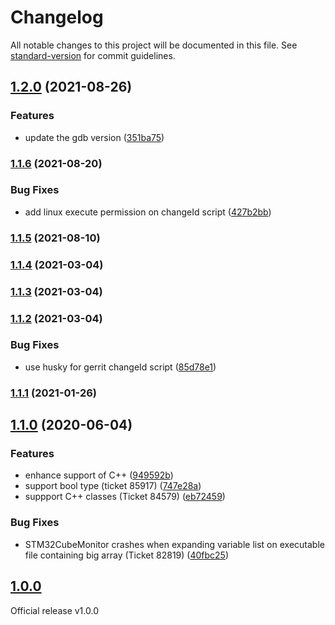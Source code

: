 # Changelog

All notable changes to this project will be documented in this file. See [standard-version](https://github.com/conventional-changelog/standard-version) for commit guidelines.

## [1.2.0](https://codex.cro.st.com/cubemonitor/node-elfparser/compare/v1.1.6...v1.2.0) (2021-08-26)


### Features

* update the gdb version ([351ba75](https://codex.cro.st.com/cubemonitor/node-elfparser/commit/351ba751838636d656486cabd58ac91db6784c00))

### [1.1.6](https://codex.cro.st.com/cubemonitor/node-elfparser/compare/v1.1.5...v1.1.6) (2021-08-20)


### Bug Fixes

* add linux execute permission on changeId script ([427b2bb](https://codex.cro.st.com/cubemonitor/node-elfparser/commit/427b2bbec1e8236233036e65153f6ab92774c801))

### [1.1.5](https://codex.cro.st.com/cubemonitor/node-elfparser/compare/v1.1.4...v1.1.5) (2021-08-10)

### [1.1.4](http://codex.cro.st.com/cubemonitor/node-elfparser/compare/v1.1.3...v1.1.4) (2021-03-04)

### [1.1.3](http://codex.cro.st.com/cubemonitor/node-elfparser/compare/v1.1.2...v1.1.3) (2021-03-04)

### [1.1.2](http://codex.cro.st.com/cubemonitor/node-elfparser/compare/v1.1.0...v1.1.2) (2021-03-04)


### Bug Fixes

* use husky for gerrit changeId script ([85d78e1](http://codex.cro.st.com/cubemonitor/node-elfparser/commit/85d78e13b1f3d0409bd4ff17ad58f90eb38befdb))

### [1.1.1](http://codex.cro.st.com/cubemonitor/node-elfparser/compare/v1.1.0...v1.1.1) (2021-01-26)

## [1.1.0](http://codex.cro.st.com/cubemonitor/node-elfparser/compare/v1.0.0...v1.1.0) (2020-06-04)


### Features

* enhance support of C++ ([949592b](http://codex.cro.st.com/cubemonitor/node-elfparser/commit/949592b0384d2c2be99f436709ac6a93e6a95950))
* support bool type (ticket 85917) ([747e28a](http://codex.cro.st.com/cubemonitor/node-elfparser/commit/747e28a73da3791575a3d96f2b5418b25895d9cd))
* suppport C++ classes (Ticket 84579) ([eb72459](http://codex.cro.st.com/cubemonitor/node-elfparser/commit/eb72459678566830e5c3a23caf4725ad88c0ee8e))


### Bug Fixes

* STM32CubeMonitor crashes when expanding variable list on executable file containing big array (Ticket 82819) ([40fbc25](http://codex.cro.st.com/cubemonitor/node-elfparser/commit/40fbc25a413babf12ef032b54472a1eb2aeb1353))

## [1.0.0](2020-02-26)
Official release v1.0.0
